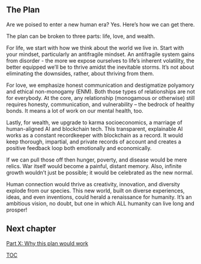 ## The Plan
Are we poised to enter a new human era? Yes. Here’s how we can get there.

The plan can be broken to three parts: life, love, and wealth.

For life, we start with how we think about the world we live in. Start with your mindset, particularly an antifragile mindset. An antifragile system gains from disorder - the more we expose ourselves to life’s inherent volatility, the better equipped we’ll be to thrive amidst the inevitable storms. It’s not about eliminating the downsides, rather, about thriving from them.

For love, we emphasize honest communication and destigmatize polyamory and ethical non-monogamy (ENM). Both those types of relationships are not for everybody.  At the core, any relationship (monogamous or otherwise) still requires honesty, communication, and vulnerability – the bedrock of healthy bonds. It means a lot of work on our mental health, too.

Lastly, for wealth, we upgrade to karma socioeconomics, a marriage of human-aligned AI and blockchain tech. This transparent, explainable AI works as a constant recordkeeper with blockchain as a record. It would keep thorough, impartial, and private records of account and creates a positive feedback loop both emotionally and economically.

If we can pull those off then hunger, poverty, and disease would be mere relics. War itself would become a painful, distant memory. Also, infinite growth wouldn’t just be possible; it would be celebrated as the new normal.

Human connection would thrive as creativity, innovation, and diversity explode from our species. This new world, built on diverse experiences, ideas, and even inventions, could herald a renaissance for humanity. It’s an ambitious vision, no doubt, but one in which ALL humanity can live long and prosper!


## Next chapter
[Part X: Why this plan would work](https://pebreo.github.io/endgame/partX-why.html)

[TOC](https://pebreo.github.io/endgame)

